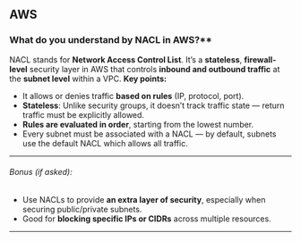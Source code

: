## AWS

### What do you understand by NACL in AWS?**
NACL stands for **Network Access Control List**. It’s a **stateless**, **firewall-level** security layer in AWS that controls **inbound and outbound traffic** at the **subnet level** within a VPC.
**Key points:**
  * It allows or denies traffic **based on rules** (IP, protocol, port).
  * **Stateless**: Unlike security groups, it doesn’t track traffic state — return traffic must be explicitly allowed.
  * **Rules are evaluated in order**, starting from the lowest number.
  * Every subnet must be associated with a NACL — by default, subnets use the default NACL which allows all traffic.
---
######  Bonus (if asked):
* Use NACLs to provide **an extra layer of security**, especially when securing public/private subnets.
* Good for **blocking specific IPs or CIDRs** across multiple resources.

---
